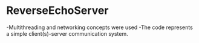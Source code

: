 # ReverseEchoServer
-Multithreading and networking concepts were used
-The code represents a simple client(s)-server communication system.
